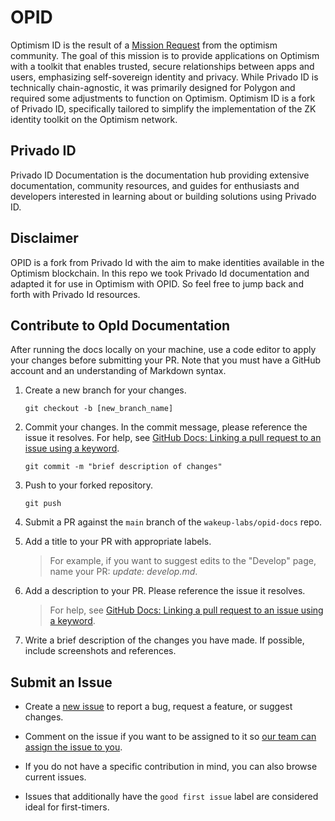 
# OPID

Optimism ID is the result of a [Mission Request](https://gov.optimism.io/t/ready-to-vote-zk-toolkit-for-zk-application-developers/7444) from the optimism community. The goal of this mission is to provide applications on Optimism with a toolkit that enables trusted, secure relationships between apps and users, emphasizing self-sovereign identity and privacy. While Privado ID is technically chain-agnostic, it was primarily designed for Polygon and required some adjustments to function on Optimism. Optimism ID is a fork of Privado ID, specifically tailored to simplify the implementation of the ZK identity toolkit on the Optimism network.

## Privado ID

Privado ID Documentation is the documentation hub providing extensive documentation, community resources, and guides for enthusiasts and developers interested in learning about or building solutions using Privado ID.

## Disclaimer

OPID is a fork from Privado Id with the aim to make identities available in the Optimism blockchain. In this repo we took Privado Id documentation and adapted it for use in Optimism with OPID. So feel free to jump back and forth with Privado Id resources.

## Contribute to OpId Documentation

After running the docs locally on your machine, use a code editor to apply your changes before submitting 
your PR. Note that you must have a GitHub account and an understanding of Markdown syntax.

1. Create a new branch for your changes.
   
    ```
    git checkout -b [new_branch_name]
    ```

2. Commit your changes. 
   In the commit message, please reference the issue it resolves. 
   For help, see [GitHub Docs: Linking a pull request to an issue using a keyword](https://docs.github.com/en/free-pro-team@latest/github/managing-your-work-on-github/linking-a-pull-request-to-an-issue#linking-a-pull-request-to-an-issue-using-a-keyword).

    ```
    git commit -m "brief description of changes"
    ```

3. Push to your forked repository.
   
    ```
    git push
    ```

4. Submit a PR against the `main` branch of the `wakeup-labs/opid-docs` repo.
   
5. Add a title to your PR with appropriate labels.
   > For example, if you want to suggest edits to the "Develop" page, name your PR: *update: develop.md*.
   
6. Add a description to your PR. Please reference the issue it resolves. 
   > For help, see [GitHub Docs: Linking a pull request to an issue using a keyword](https://docs.github.com/en/free-pro-team@latest/github/managing-your-work-on-github/linking-a-pull-request-to-an-issue#linking-a-pull-request-to-an-issue-using-a-keyword).
   
7. Write a brief description of the changes you have made. If possible, include screenshots and references.

## Submit an Issue

- Create a [new issue](https://github.com/wakeup-labs/opid-docs/issues) to report a bug, request a feature, or suggest changes.

- Comment on the issue if you want to be assigned to it so [our team can assign the issue to you](https://github.blog/2019-06-25-assign-issues-to-issue-commenters/).

- If you do not have a specific contribution in mind, you can also browse current issues.

- Issues that additionally have the `good first issue` label are considered ideal for first-timers.

